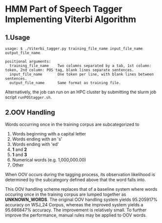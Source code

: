 # HMM Part of Speech Tagger Implementing Viterbi Algorithm

## 1\.Usage

```
usage: $ ./Viterbi_tagger.py training_file_name input_file_name output_file_name

positional arguments:
  training_file_name	Two columns separated by a tab, 1st column: token, 2nd column: POS tag, blank lines separate sentences.
  input_file_name		One token per line, with blank lines between sentences.
  output_file_name		Same format as training file.

```
Alternatively, the job can run on an HPC cluster by submitting the slurm job script `runPOStagger.sh`.

## 2\.OOV Handling
Words occurring once in the training corpus are subcategorized to 
1. Words beginning with a capital letter
2. Words ending with an 's'
3. Words ending with 'ed'
4. **1** and **2**
5. **1** and **3**
6. Numerical words (e.g. 1,000,000.00) 
7. Other

When OOV occurs during the tagging process, its observation likelihood is determined by the subcategory defined above that the word falls into.

This OOV handling scheme replaces that of a baseline system where words occuring once in the training corpus are lumped together as **UNKNOWN_WORDS**.
The original OOV handling system yields 95.205917% accuracy on WSJ_24 Corpus, whereas the improved system yields a 95.686847% accuracy. The improvement is relatively small. To further improve the performance, manual rules may be applied to OOV words.